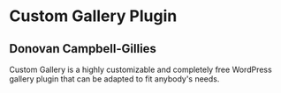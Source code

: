 # Custom Gallery Plugin
## Donovan Campbell-Gillies
Custom Gallery is a highly customizable and completely free WordPress gallery plugin that can be adapted to fit anybody's needs.